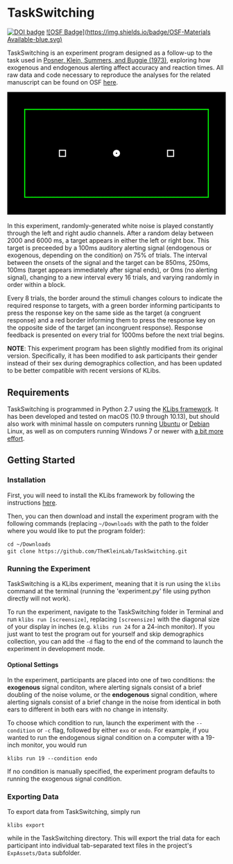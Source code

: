# TaskSwitching

[![DOI badge](https://img.shields.io/badge/DOI-10.1098/rsos.190134-green.svg)](https://doi.org/10.1098/rsos.190134)
[![OSF Badge](https://img.shields.io/badge/OSF-Materials Available-blue.svg)](https://osf.io/ry9vm/) 

TaskSwitching is an experiment program designed as a follow-up to the task used in [Posner, Klein, Summers, and Buggie (1973)](https://doi.org/10.3758/BF03198062), exploring how exogenous and endogenous alerting affect accuracy and reaction times. All raw data and code necessary to reproduce the analyses for the related manuscript can be found on OSF [here](https://osf.io/ry9vm/).

![TaskSwitching_animation](TaskSwitching.gif)

In this experiment, randomly-generated white noise is played constantly through the left and right audio channels. After a random delay between 2000 and 6000 ms, a target appears in either the left or right box. This target is preceeded by a 100ms auditory alerting signal (endogenous or exogenous, depending on the condition) on 75% of trials. The interval between the onsets of the signal and the target can be 850ms, 250ms, 100ms (target appears immediately after signal ends), or 0ms (no alerting signal), changing to a new interval every 16 trials, and varying randomly in order within a block.

Every 8 trials, the border around the stimuli changes colours to indicate the required response to targets, with a green border informing participants to press the response key on the same side as the target (a congruent response) and a red border informing them to press the response key on the opposite side of the target (an incongruent response). Response feedback is presented on every trial for 1000ms before the next trial begins.

**NOTE**: This experiment program has been slightly modified from its original version. Specifically, it has been modified to ask participants their gender instead of their sex during demographics collection, and has been updated to be better compatible with recent versions of KLibs.

## Requirements

TaskSwitching is programmed in Python 2.7 using the [KLibs framework](https://github.com/a-hurst/klibs). It has been developed and tested on macOS (10.9 through 10.13), but should also work with minimal hassle on computers running [Ubuntu](https://www.ubuntu.com/download/desktop) or [Debian](https://www.debian.org/distrib/) Linux, as well as on computers running Windows 7 or newer with [a bit more effort](https://github.com/a-hurst/klibs/wiki/Installation-on-Windows).

## Getting Started

### Installation

First, you will need to install the KLibs framework by following the instructions [here](https://github.com/a-hurst/klibs).

Then, you can then download and install the experiment program with the following commands (replacing `~/Downloads` with the path to the folder where you would like to put the program folder):

```
cd ~/Downloads
git clone https://github.com/TheKleinLab/TaskSwitching.git
```

### Running the Experiment

TaskSwitching is a KLibs experiment, meaning that it is run using the `klibs` command at the terminal (running the 'experiment.py' file using python directly will not work).

To run the experiment, navigate to the TaskSwitching folder in Terminal and run `klibs run [screensize]`,
replacing `[screensize]` with the diagonal size of your display in inches (e.g. `klibs run 24` for a 24-inch monitor). If you just want to test the program out for yourself and skip demographics collection, you can add the `-d` flag to the end of the command to launch the experiment in development mode.

#### Optional Settings

In the experiment, participants are placed into one of two conditions: the **exogenous** signal conditon, where alerting signals consist of a brief doubling of the noise volume, or the **endogenous** signal condition, where alerting signals consist of a brief change in the noise from identical in both ears to different in both ears with no change in intensity.

To choose which condition to run, launch the experiment with the `--condition` or `-c` flag, followed by either `exo` or `endo`. For example, if you wanted to run the endogenous signal condition on a computer with a 19-inch monitor, you would run

```
klibs run 19 --condition endo
```

If no condition is manually specified, the experiment program defaults to running the exogenous signal condition.

### Exporting Data

To export data from TaskSwitching, simply run

```
klibs export
```
while in the TaskSwitching directory. This will export the trial data for each participant into individual tab-separated text files in the project's `ExpAssets/Data` subfolder.
